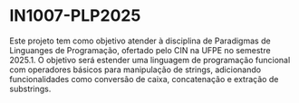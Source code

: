 # IN1007-PLP2025
Este projeto tem como objetivo atender à disciplina de Paradigmas de Linguanges de Programação, ofertado pelo CIN na UFPE no semestre 2025.1.
O objetivo será estender uma linguagem de programação funcional com operadores básicos para manipulação de strings, adicionando funcionalidades como conversão de caixa, concatenação e extração de substrings.
